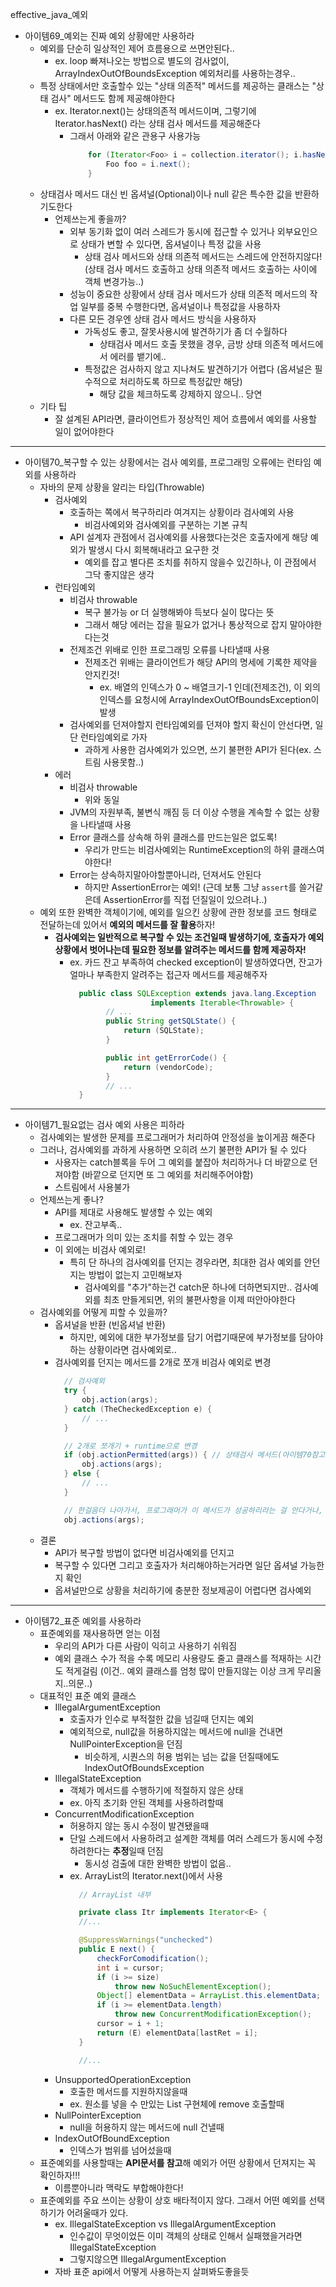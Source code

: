 effective_java_예외

- 아이템69_예외는 진짜 예외 상황에만 사용하라
  - 예외를 단순히 일상적인 제어 흐름용으로 쓰면안된다..
    - ex. loop 빠져나오는 방법으로 별도의 검사없이, ArrayIndexOutOfBoundsException 예외처리를 사용하는경우..
  - 특정 상태에서만 호출할수 있는 "상태 의존적" 메서드를 제공하는 클래스는 "상태 검사" 메서드도 함께 제공해야한다
    - ex. Iterator.next()는 상태의존적 메서드이며, 그렇기에 Iterator.hasNext() 라는 상태 검사 메서드를 제공해준다
      - 그래서 아래와 같은 관용구 사용가능
        ```java
            for (Iterator<Foo> i = collection.iterator(); i.hasNext(); ) {
                Foo foo = i.next();
            }
        ```
  - 상태검사 메서드 대신 빈 옵셔널(Optional)이나 null 같은 특수한 값을 반환하기도한다
    - 언제쓰는게 좋을까?
      - 외부 동기화 없이 여러 스레드가 동시에 접근할 수 있거나 외부요인으로 상태가 변할 수 있다면, 옵셔널이나 특정 값을 사용
        - 상태 검사 메서드와 상태 의존적 메서드는 스레드에 안전하지않다! (상태 검사 메서드 호출하고 상태 의존적 메서드 호출하는 사이에 객체 변경가능..)
      - 성능이 중요한 상황에서 상태 검사 메서드가 상태 의존적 메서드의 작업 일부를 중복 수행한다면, 옵셔널이나 특정값을 사용하자
      - 다른 모든 경우엔 상태 검사 메서드 방식을 사용하자
        - 가독성도 좋고, 잘못사용시에 발견하기가 좀 더 수월하다
          - 상태검사 메서드 호출 못했을 경우, 금방 상태 의존적 메서드에서 에러를 뱉기에..
        - 특정값은 검사하지 않고 지나쳐도 발견하기가 어렵다 (옵셔널은 필수적으로 처리하도록 하므로 특정값만 해당)
          - 해당 값을 체크하도록 강제하지 않으니.. 당연
  - 기타 팁
    - 잘 설계된 API라면, 클라이언트가 정상적인 제어 흐름에서 예외를 사용할 일이 없어야한다


---

- 아이템70_복구할 수 있는 상황에서는 검사 예외를, 프로그래밍 오류에는 런타임 예외를 사용하라
  - 자바의 문제 상황을 알리는 타입(Throwable)
    - 검사예외
      - 호출하는 쪽에서 복구하리라 여겨지는 상황이라 검사예외 사용
        - 비검사예외와 검사예외를 구분하는 기본 규칙
      - API 설계자 관점에서 검사예외를 사용했다는것은 호출자에게 해당 예외가 발생시 다시 회복해내라고 요구한 것
        - 예외를 잡고 별다른 조치를 취하지 않을수 있긴하나, 이 관점에서 그닥 좋지않은 생각
    - 런타임예외
      - 비검사 throwable
        - 복구 불가능 or 더 실행해봐야 득보다 실이 많다는 뜻
        - 그래서 해당 에러는 잡을 필요가 없거나 통상적으로 잡지 말아야한다는것
      - 전제조건 위배로 인한 프로그래밍 오류를 나타낼때 사용
        - 전제조건 위배는 클라이언트가 해당 API의 명세에 기록한 제약을 안지킨것!
          - ex. 배열의 인덱스가 0 ~ 배열크기-1 인데(전제조건), 이 외의 인덱스를 요청시에 ArrayIndexOutOfBoundsException이 발생
      - 검사예외를 던져야할지 런타임예외를 던져야 할지 확신이 안선다면, 일단 런타임예외로 가자
        - 과하게 사용한 검사예외가 있으면, 쓰기 불편한 API가 된다(ex. 스트림 사용못함..)
    - 에러
      - 비검사 throwable
        - 위와 동일
      - JVM의 자원부족, 불변식 깨짐 등 더 이상 수행을 계속할 수 없는 상황을 나타낼때 사용
      - Error 클래스를 상속해 하위 클래스를 만드는일은 없도록!
        - 우리가 만드는 비검사예외는 RuntimeException의 하위 클래스여야한다!
      - Error는 상속하지말아야할뿐아니라, 던져서도 안된다
        - 하지만 AssertionError는 예외! (근데 보통 그냥 `assert`를 쓸거같은데 AssertionError를 직접 던질일이 있으려나..) 
  - 예외 또한 완벽한 객체이기에, 예외를 일으킨 상황에 관한 정보를 코드 형태로 전달하는데 있어서 **예외의 메서드를 잘 활용**하자!
    - **검사예외는 일반적으로 복구할 수 있는 조건일때 발생하기에, 호출자가 예외상황에서 벗어나는데 필요한 정보를 알려주는 메서드를 함께 제공하자!**
      - ex. 카드 잔고 부족하여 checked exception이 발생하였다면, 잔고가 얼마나 부족한지 알려주는 접근자 메서드를 제공해주자
        ```java
          public class SQLException extends java.lang.Exception
                          implements Iterable<Throwable> {
                // ...
                public String getSQLState() {
                    return (SQLState);
                }

                public int getErrorCode() {
                    return (vendorCode);
                }
                // ...
          }
        ```


---

- 아이템71_필요없는 검사 예외 사용은 피하라
  - 검사예외는 발생한 문제를 프로그래머가 처리하여 안정성을 높이게끔 해준다
  - 그러나, 검사예외를 과하게 사용하면 오히려 쓰기 불편한 API가 될 수 있다
    - 사용자는 catch블록을 두어 그 예외를 붙잡아 처리하거나 더 바깥으로 던져야함 (바깥으로 던지면 또 그 예외를 처리해주어야함)
    - 스트림에서 사용불가
  - 언제쓰는게 좋나?
    - API를 제대로 사용해도 발생할 수 있는 예외
      - ex. 잔고부족..
    - 프로그래머가 의미 있는 조치를 취할 수 있는 경우
    - 이 외에는 비검사 예외로!
      - 특히 단 하나의 검사예외를 던지는 경우라면, 최대한 검사 예외를 안던지는 방법이 없는지 고민해보자
        - 검사예외를 "추가"하는건 catch문 하나에 더하면되지만.. 검사예외를 최초 만들게되면, 위의 불편사항을 이제 떠안아야한다
  - 검사예외를 어떻게 피할 수 있을까?
    - 옵셔널을 반환 (빈옵셔널 반환)
      - 하지만, 예외에 대한 부가정보를 담기 어렵기때문에 부가정보를 담아야하는 상황이라면 검사예외로..
    - 검사예외를 던지는 메서드를 2개로 쪼개 비검사 예외로 변경
      ```java
        // 검사예외 
        try {
            obj.action(args);
        } catch (TheCheckedException e) {
            // ...
        }

        // 2개로 쪼개기 + runtime으로 변경
        if (obj.actionPermitted(args)) { // 상태검사 메서드(아이템70참고)를 사용하는것과 동일. 그렇기에, 동기화에 대한 이슈나, 중복수행이 잇을때의 성능이슈에 대한 트레이드 오프가 있을 수 있다
            obj.actions(args);
        } else {
            // ...
        }

        // 한걸음더 나아가서, 프로그래머가 이 메서드가 성공하리라는 걸 안다거나, 실패 시 스레드를 중단하길 원한다면 그냥 한줄로도 가능
        obj.actions(args);

      ```
  - 결론
    - API가 복구할 방법이 없다면 비검사예외를 던지고
    - 복구할 수 있다면 그리고 호출자가 처리해야하는거라면 일단 옵셔널 가능한지 확인
    - 옵셔널만으로 상황을 처리하기에 충분한 정보제공이 어렵다면 검사예외

---

- 아이템72_표준 예외를 사용하라
  - 표준예외를 재사용하면 얻는 이점
    - 우리의 API가 다른 사람이 익히고 사용하기 쉬워짐
    - 예외 클래스 수가 적을 수록 메모리 사용량도 줄고 클래스를 적재하는 시간도 적게걸림 (이건.. 예외 클래스를 엄청 많이 만들지않는 이상 크게 무리올지..의문..)
  - 대표적인 표준 예외 클래스
    - IllegalArgumentException
      - 호출자가 인수로 부적절한 값을 넘길때 던지는 예외
      - 예외적으로, null값을 허용하지않는 메서드에 null을 건내면 NullPointerException을 던짐
        - 비슷하게, 시퀀스의 허용 범위는 넘는 값을 던질때에도 IndexOutOfBoundsException
    - IllegalStateException
      - 객체가 메서드를 수행하기에 적절하지 않은 상태
      - ex. 아직 초기화 안된 객체를 사용하려할때
    - ConcurrentModificationException
      - 허용하지 않는 동시 수정이 발견됐을때
      - 단일 스레드에서 사용하려고 설계한 객체를 여러 스레드가 동시에 수정하려한다는 **추정**일때 던짐
        - 동시성 검출에 대한 완벽한 방법이 없음..
      - ex. ArrayList의 Iterator.next()에서 사용
        ```java
          // ArrayList 내부

          private class Itr implements Iterator<E> {
          //...

          @SuppressWarnings("unchecked")
          public E next() {
              checkForComodification();
              int i = cursor;
              if (i >= size)
                  throw new NoSuchElementException();
              Object[] elementData = ArrayList.this.elementData;
              if (i >= elementData.length)
                  throw new ConcurrentModificationException();
              cursor = i + 1;
              return (E) elementData[lastRet = i];
          }

          //...
        ```
    - UnsupportedOperationException
      - 호출한 메서드를 지원하지않을때
      - ex. 원소를 넣을 수 만있는 List 구현체에 remove 호출할때
    - NullPointerException
      - null을 허용하지 않는 메서드에 null 건낼때
    - IndexOutOfBoundException
      - 인덱스가 범위를 넘어섰을때
  - 표준예외를 사용할때는 **API문서를 참고**해 예외가 어떤 상황에서 던져지는 꼭 확인하자!!!
    - 이름뿐아니라 맥락도 부합해야한다!
  - 표준예외를 주요 쓰이는 상황이 상호 배타적이지 않다. 그래서 어떤 예외를 선택하기가 어려울때가 있다.
    - ex. IllegalStateException vs IllegalArgumentException
      - 인수값이 무엇이었든 이미 객체의 상태로 인해서 실패했을거라면 IllegalStateException
      - 그렇지않으면 IllegalArgumentException
    - 자바 표준 api에서 어떻게 사용하는지 살펴봐도좋을듯
    
       